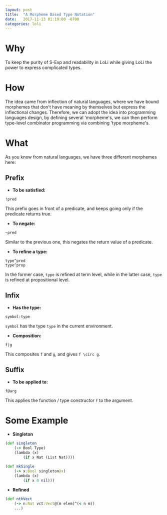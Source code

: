 ```yaml
---
layout: post
title:  "A Morpheme Based Type Notation"
date:   2017-11-13 01:19:00 -0700
categories: loli
---
```


# Why
To keep the purity of S-Exp and readability in LoLi while giving LoLi the power to express complicated types.

# How
The idea came from inflection of natural languages, where we have bound morphemes that don't have meaning by themselves but express the inflectional changes. Therefore, we can adopt the idea into programming languages design, by defining several 'morpheme's, we can then perform type-level combinator programming via combining 'type morpheme's.

# What
As you know from natural languages, we have three different morphemes here:
## Prefix
- **To be satisfied:**
```
!pred
```
This prefix goes in front of a predicate, and keeps going only if the predicate returns true.

- **To negate:**
```
~pred
```
Similar to the previous one, this negates the return value of a predicate.

- **To refine a type:**
```
type^pred
type^prop
```
In the former case, `type` is refined at term level, while in the latter case, `type` is refined at propositional level.

## Infix
- **Has the type:**
```
symbol:type
```
`symbol` has the type `type` in the current environment.

- **Composition:**
```
f|g
```
This composites `f` and `g`, and gives `f \circ g`.

## Suffix
- **To be applied to:**
```
f@arg
```
This applies the function / type constructor `f` to the argument.

# Some Example
- **Singleton**

```clojure
(def singleton
    (-> Bool Type)
    (lambda (x)
        (if x Nat (List Nat))))

(def mkSingle
    (-> x:Bool singleton@x)
    (lambda (x)
        (if x 0 nil)))
```

- **Refined**

```clojure
(def nthVect
    (-> n:Nat vct:Vect@(m elem)^(< n m))
    ...)
```
